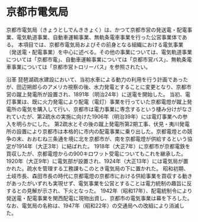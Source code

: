 # 京都市電気局

京都市電気局（きょうとしでんききょく）は、かつて京都市営の発送電・配電事業、電気軌道事業、自動車運輸事業、無軌条電車事業を行った公営事業体である。
本項目では、京都市電気局およびその前身となる組織における電気事業（発送電・配電事業）を中心に述べる。その他の事業については、電気軌道事業については「京都市電」、自動車運輸事業については「京都市営バス」、無軌条電車事業については「京都市営トロリーバス」を参照されたい。

沿革
琵琶湖疏水建設において、当初水車による動力の利用を行う計画であったが、田辺朔郎らのアメリカ視察の後、水力発電とすることに変更となり、京都市営の蹴上発電所が設置され、1891年（明治24年）に送電を開始した。
当初、電灯事業は、既に火力発電により配電（電灯）事業を行っていた京都電燈が蹴上発電所の電気を購入して行い、京都市は電力事業に専念するという棲み分けがなされていたが、第2疏水の実施に向けた1906年（明治39年）には電灯事業への参入を明らかにした。
第2疏水とその後の蹴上発電所第2期工事、伏見・夷川発電所の設置により京都市は本格的に市内の配電事業に乗り出した。京都電燈との競争の末、おおむね三条通を境に北を京都市が、南を京都電燈が供給するという協定が1914年（大正3年）に結ばれた。
1918年（大正7年）に京都市が京都電鉄を買収したが、京都電燈からの900キロワット受電についてもこれを継承した。
1920年（大正9年）に電気部が設置され、1924年（大正13年）には電気局が置かれた。疏水を管理する工務課もこのとき電気局の下に置かれた。
昭和初期、土岐市長、森田市長の時代に京都電燈の京都市における供給事業を買収する動きがあったがいずれも実現せず、電気事業を公営とすることは電力統制の趣旨に反するとの見解が示され、下火となった。
1942年（昭和17年）、配電統制令により発送電・配電事業を関西配電に現物出資し、京都市の電気事業は幕を下ろした。
なお、電気局の名称は、1947年（昭和22年）の交通局への改組により消滅した。